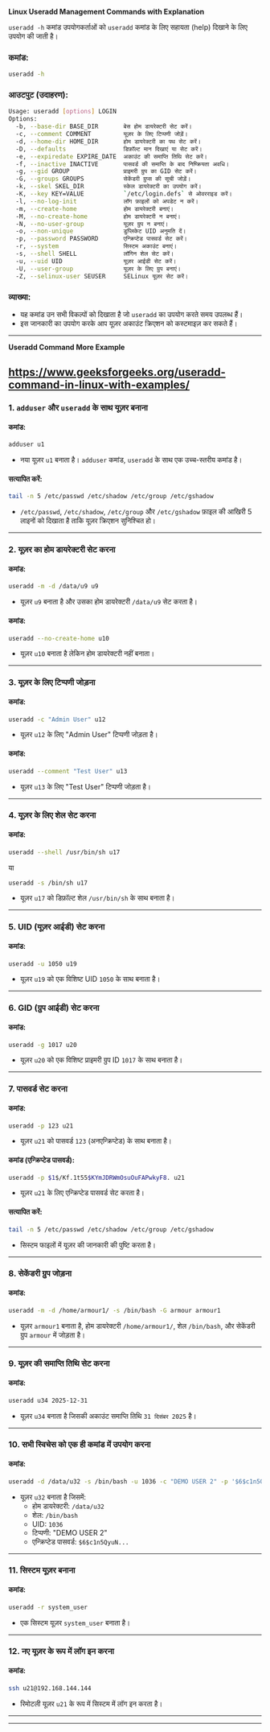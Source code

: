 **Linux Useradd Management Commands with Explanation**

`useradd -h` कमांड उपयोगकर्ताओं को `useradd` कमांड के लिए सहायता (help) दिखाने के लिए उपयोग की जाती है।

### कमांड:
```bash
useradd -h
```

### आउटपुट (उदाहरण):
```bash
Usage: useradd [options] LOGIN
Options:
  -b, --base-dir BASE_DIR       बेस होम डायरेक्टरी सेट करें।
  -c, --comment COMMENT         यूज़र के लिए टिप्पणी जोड़ें।
  -d, --home-dir HOME_DIR       होम डायरेक्टरी का पथ सेट करें।
  -D, --defaults                डिफ़ॉल्ट मान दिखाएं या सेट करें।
  -e, --expiredate EXPIRE_DATE  अकाउंट की समाप्ति तिथि सेट करें।
  -f, --inactive INACTIVE       पासवर्ड की समाप्ति के बाद निष्क्रियता अवधि।
  -g, --gid GROUP               प्राइमरी ग्रुप का GID सेट करें।
  -G, --groups GROUPS           सेकेंडरी ग्रुप्स की सूची जोड़ें।
  -k, --skel SKEL_DIR           स्केल डायरेक्टरी का उपयोग करें।
  -K, --key KEY=VALUE           `/etc/login.defs` से ओवरराइड करें।
  -l, --no-log-init             लॉग फ़ाइलों को अपडेट न करें।
  -m, --create-home             होम डायरेक्टरी बनाएं।
  -M, --no-create-home          होम डायरेक्टरी न बनाएं।
  -N, --no-user-group           यूज़र ग्रुप न बनाएं।
  -o, --non-unique              डुप्लिकेट UID अनुमति दें।
  -p, --password PASSWORD       एन्क्रिप्टेड पासवर्ड सेट करें।
  -r, --system                  सिस्टम अकाउंट बनाएं।
  -s, --shell SHELL             लॉगिन शेल सेट करें।
  -u, --uid UID                 यूज़र आईडी सेट करें।
  -U, --user-group              यूज़र के लिए ग्रुप बनाएं।
  -Z, --selinux-user SEUSER     SELinux यूज़र सेट करें।
```

### व्याख्या:
- यह कमांड उन सभी विकल्पों को दिखाता है जो `useradd` का उपयोग करते समय उपलब्ध हैं।  
- इस जानकारी का उपयोग करके आप यूज़र अकाउंट क्रिएशन को कस्टमाइज़ कर सकते हैं।  

---

**Useradd Command More Example**

https://www.geeksforgeeks.org/useradd-command-in-linux-with-examples/
---

### 1. **`adduser` और `useradd` के साथ यूज़र बनाना**

#### कमांड:
```bash
adduser u1
```
- नया यूज़र `u1` बनाता है। `adduser` कमांड, `useradd` के साथ एक उच्च-स्तरीय कमांड है।

#### सत्यापित करें:
```bash
tail -n 5 /etc/passwd /etc/shadow /etc/group /etc/gshadow
```
- `/etc/passwd`, `/etc/shadow`, `/etc/group` और `/etc/gshadow` फ़ाइल की आखिरी 5 लाइनों को दिखाता है ताकि यूज़र क्रिएशन सुनिश्चित हो।

---

### 2. **यूज़र का होम डायरेक्टरी सेट करना**

#### कमांड:
```bash
useradd -m -d /data/u9 u9
```
- यूज़र `u9` बनाता है और उसका होम डायरेक्टरी `/data/u9` सेट करता है।

#### कमांड:
```bash
useradd --no-create-home u10
```
- यूज़र `u10` बनाता है लेकिन होम डायरेक्टरी नहीं बनाता।

---

### 3. **यूज़र के लिए टिप्पणी जोड़ना**

#### कमांड:
```bash
useradd -c "Admin User" u12
```
- यूज़र `u12` के लिए "Admin User" टिप्पणी जोड़ता है।

#### कमांड:
```bash
useradd --comment "Test User" u13
```
- यूज़र `u13` के लिए "Test User" टिप्पणी जोड़ता है।

---

### 4. **यूज़र के लिए शेल सेट करना**

#### कमांड:
```bash
useradd --shell /usr/bin/sh u17
```
या
```bash
useradd -s /bin/sh u17
```
- यूज़र `u17` को डिफ़ॉल्ट शेल `/usr/bin/sh` के साथ बनाता है।

---

### 5. **UID (यूज़र आईडी) सेट करना**

#### कमांड:
```bash
useradd -u 1050 u19
```
- यूज़र `u19` को एक विशिष्ट UID `1050` के साथ बनाता है।

---

### 6. **GID (ग्रुप आईडी) सेट करना**

#### कमांड:
```bash
useradd -g 1017 u20
```
- यूज़र `u20` को एक विशिष्ट प्राइमरी ग्रुप ID `1017` के साथ बनाता है।

---

### 7. **पासवर्ड सेट करना**

#### कमांड:
```bash
useradd -p 123 u21
```
- यूज़र `u21` को पासवर्ड `123` (अनएन्क्रिप्टेड) के साथ बनाता है।

#### कमांड (एन्क्रिप्टेड पासवर्ड):
```bash
useradd -p $1$/Kf.1t55$KYmJDRWmOsuOuFAPwkyF8. u21
```
- यूज़र `u21` के लिए एन्क्रिप्टेड पासवर्ड सेट करता है।

#### सत्यापित करें:
```bash
tail -n 5 /etc/passwd /etc/shadow /etc/group /etc/gshadow
```
- सिस्टम फाइलों में यूज़र की जानकारी की पुष्टि करता है।

---

### 8. **सेकेंडरी ग्रुप जोड़ना**

#### कमांड:
```bash
useradd -m -d /home/armour1/ -s /bin/bash -G armour armour1
```
- यूज़र `armour1` बनाता है, होम डायरेक्टरी `/home/armour1/`, शेल `/bin/bash`, और सेकेंडरी ग्रुप `armour` में जोड़ता है।

---

### 9. **यूज़र की समाप्ति तिथि सेट करना**

#### कमांड:
```bash
useradd u34 2025-12-31
```
- यूज़र `u34` बनाता है जिसकी अकाउंट समाप्ति तिथि `31 दिसंबर 2025` है।

---

### 10. **सभी स्विचेस को एक ही कमांड में उपयोग करना**

#### कमांड:
```bash
useradd -d /data/u32 -s /bin/bash -u 1036 -c "DEMO USER 2" -p '$6$c1n5QyuN4TE5Dirg$AkrYuYKGDAwBn3ELyM7Vt2KSDCapZkN4JQwi1857HUwz6e1Y.kvdKs5xIULbCoKwibD.IEiMnC' u32
```
- यूज़र `u32` बनाता है जिसमें:
  - होम डायरेक्टरी: `/data/u32`
  - शेल: `/bin/bash`
  - UID: `1036`
  - टिप्पणी: "DEMO USER 2"
  - एन्क्रिप्टेड पासवर्ड: `$6$c1n5QyuN...`

---

### 11. **सिस्टम यूज़र बनाना**

#### कमांड:
```bash
useradd -r system_user
```
- एक सिस्टम यूज़र `system_user` बनाता है।

---

### 12. **नए यूज़र के रूप में लॉग इन करना**

#### कमांड:
```bash
ssh u21@192.168.144.144
```
- रिमोटली यूज़र `u21` के रूप में सिस्टम में लॉग इन करता है।

---
---
